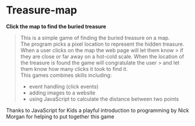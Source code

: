 # Treasure-map
**Click the map to find the buried treasure**<br>
> This is a simple game of finding the buried treasure on a map. <br> 
> The program picks a pixel location to represent the hidden treasure. When a user clicks on the map the web page will let them know   > if they are close or far away on a hot-cold scale. When the location of the treasure is found the game will congratulate the user   > and let them know how many clicks it took to find it. <br>
> This games combines skills including: 
> - event handling (click events)
> - adding images to a website
> - using JavaScript to calculate the distance between two points <br>

Thanks to JavaScript for Kids a playful introduction to programming by Nick Morgan for helping to put together this game
